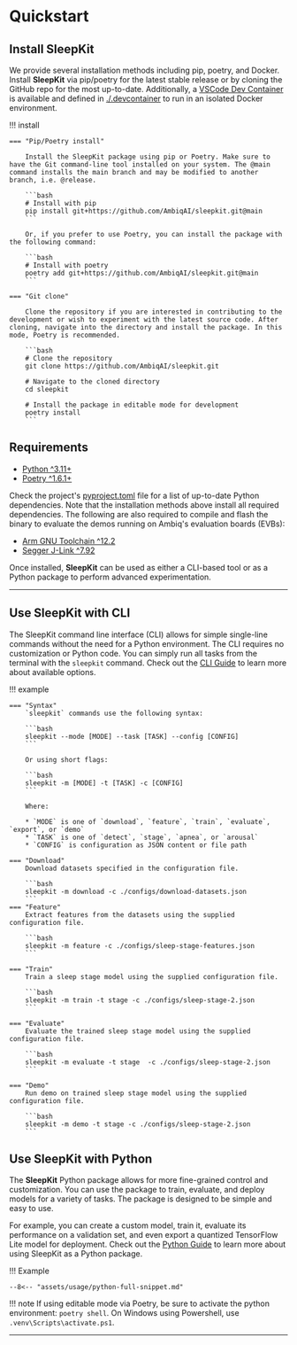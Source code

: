 # Quickstart

## <span class="sk-h2-span">Install SleepKit</span>

We provide several installation methods including pip, poetry, and Docker. Install __SleepKit__ via pip/poetry for the latest stable release or by cloning the GitHub repo for the most up-to-date. Additionally, a [VSCode Dev Container](https://code.visualstudio.com/docs/devcontainers/containers) is available and defined in [./.devcontainer](https://github.com/AmbiqAI/sleepkit/tree/main/.devcontainer) to run in an isolated Docker environment.

!!! install

    === "Pip/Poetry install"

        Install the SleepKit package using pip or Poetry. Make sure to have the Git command-line tool installed on your system. The @main command installs the main branch and may be modified to another branch, i.e. @release.

        ```bash
        # Install with pip
        pip install git+https://github.com/AmbiqAI/sleepkit.git@main
        ```

        Or, if you prefer to use Poetry, you can install the package with the following command:

        ```bash
        # Install with poetry
        poetry add git+https://github.com/AmbiqAI/sleepkit.git@main
        ```

    === "Git clone"

        Clone the repository if you are interested in contributing to the development or wish to experiment with the latest source code. After cloning, navigate into the directory and install the package. In this mode, Poetry is recommended.

        ```bash
        # Clone the repository
        git clone https://github.com/AmbiqAI/sleepkit.git

        # Navigate to the cloned directory
        cd sleepkit

        # Install the package in editable mode for development
        poetry install
        ```

## <span class="sk-h2-span">Requirements</span>

* [Python ^3.11+](https://www.python.org)
* [Poetry ^1.6.1+](https://python-poetry.org/docs/#installation)

Check the project's [pyproject.toml](https://github.com/AmbiqAI/sleepkit/blob/main/pyproject.toml) file for a list of up-to-date Python dependencies. Note that the installation methods above install all required dependencies. The following are also required to compile and flash the binary to evaluate the demos running on Ambiq's evaluation boards (EVBs):

* [Arm GNU Toolchain ^12.2](https://developer.arm.com/downloads/-/arm-gnu-toolchain-downloads)
* [Segger J-Link ^7.92](https://www.segger.com/downloads/jlink/)

Once installed, __SleepKit__ can be used as either a CLI-based tool or as a Python package to perform advanced experimentation.

---

## <span class="sk-h2-span">Use SleepKit with CLI</span>

The SleepKit command line interface (CLI) allows for simple single-line commands without the need for a Python environment. The CLI requires no customization or Python code. You can simply run all tasks from the terminal with the `sleepkit` command. Check out the [CLI Guide](./usage/cli.md) to learn more about available options.

!!! example

    === "Syntax"
        `sleepkit` commands use the following syntax:

        ```bash
        sleepkit --mode [MODE] --task [TASK] --config [CONFIG]
        ```

        Or using short flags:

        ```bash
        sleepkit -m [MODE] -t [TASK] -c [CONFIG]
        ```

        Where:

        * `MODE` is one of `download`, `feature`, `train`, `evaluate`, `export`, or `demo`
        * `TASK` is one of `detect`, `stage`, `apnea`, or `arousal`
        * `CONFIG` is configuration as JSON content or file path

    === "Download"
        Download datasets specified in the configuration file.

        ```bash
        sleepkit -m download -c ./configs/download-datasets.json
        ```
    === "Feature"
        Extract features from the datasets using the supplied configuration file.

        ```bash
        sleepkit -m feature -c ./configs/sleep-stage-features.json
        ```

    === "Train"
        Train a sleep stage model using the supplied configuration file.

        ```bash
        sleepkit -m train -t stage -c ./configs/sleep-stage-2.json
        ```

    === "Evaluate"
        Evaluate the trained sleep stage model using the supplied configuration file.

        ```bash
        sleepkit -m evaluate -t stage  -c ./configs/sleep-stage-2.json
        ```

    === "Demo"
        Run demo on trained sleep stage model using the supplied configuration file.

        ```bash
        sleepkit -m demo -t stage -c ./configs/sleep-stage-2.json
        ```

## <span class="sk-h2-span">Use SleepKit with Python</span>

The __SleepKit__ Python package allows for more fine-grained control and customization. You can use the package to train, evaluate, and deploy models for a variety of tasks. The package is designed to be simple and easy to use.

For example, you can create a custom model, train it, evaluate its performance on a validation set, and even export a quantized TensorFlow Lite model for deployment. Check out the [Python Guide](./usage/python.md) to learn more about using SleepKit as a Python package.

!!! Example

    --8<-- "assets/usage/python-full-snippet.md"


!!! note
    If using editable mode via Poetry, be sure to activate the python environment: `poetry shell`. On Windows using Powershell, use `.venv\Scripts\activate.ps1`.

---
